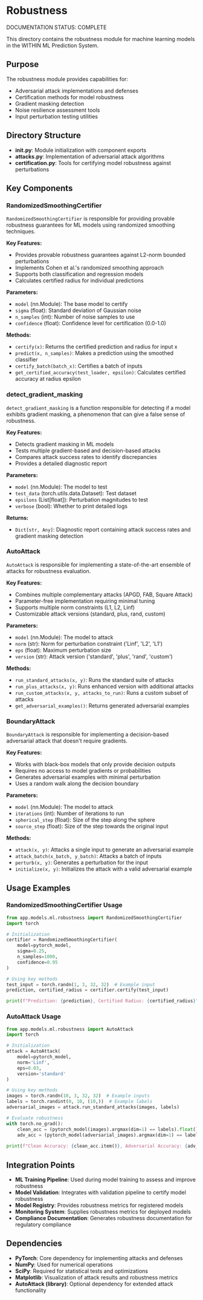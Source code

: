 # Robustness

DOCUMENTATION STATUS: COMPLETE

This directory contains the robustness module for machine learning models in the WITHIN ML Prediction System.

## Purpose

The robustness module provides capabilities for:
- Adversarial attack implementations and defenses
- Certification methods for model robustness
- Gradient masking detection
- Noise resilience assessment tools
- Input perturbation testing utilities

## Directory Structure

- **__init__.py**: Module initialization with component exports
- **attacks.py**: Implementation of adversarial attack algorithms
- **certification.py**: Tools for certifying model robustness against perturbations

## Key Components

### RandomizedSmoothingCertifier

`RandomizedSmoothingCertifier` is responsible for providing provable robustness guarantees for ML models using randomized smoothing techniques.

**Key Features:**
- Provides provable robustness guarantees against L2-norm bounded perturbations
- Implements Cohen et al.'s randomized smoothing approach
- Supports both classification and regression models
- Calculates certified radius for individual predictions

**Parameters:**
- `model` (nn.Module): The base model to certify
- `sigma` (float): Standard deviation of Gaussian noise
- `n_samples` (int): Number of noise samples to use
- `confidence` (float): Confidence level for certification (0.0-1.0)

**Methods:**
- `certify(x)`: Returns the certified prediction and radius for input x
- `predict(x, n_samples)`: Makes a prediction using the smoothed classifier
- `certify_batch(batch_x)`: Certifies a batch of inputs
- `get_certified_accuracy(test_loader, epsilon)`: Calculates certified accuracy at radius epsilon

### detect_gradient_masking

`detect_gradient_masking` is a function responsible for detecting if a model exhibits gradient masking, a phenomenon that can give a false sense of robustness.

**Key Features:**
- Detects gradient masking in ML models
- Tests multiple gradient-based and decision-based attacks
- Compares attack success rates to identify discrepancies
- Provides a detailed diagnostic report

**Parameters:**
- `model` (nn.Module): The model to test
- `test_data` (torch.utils.data.Dataset): Test dataset
- `epsilons` (List[float]): Perturbation magnitudes to test
- `verbose` (bool): Whether to print detailed logs

**Returns:**
- `Dict[str, Any]`: Diagnostic report containing attack success rates and gradient masking detection

### AutoAttack

`AutoAttack` is responsible for implementing a state-of-the-art ensemble of attacks for robustness evaluation.

**Key Features:**
- Combines multiple complementary attacks (APGD, FAB, Square Attack)
- Parameter-free implementation requiring minimal tuning
- Supports multiple norm constraints (L1, L2, Linf)
- Customizable attack versions (standard, plus, rand, custom)

**Parameters:**
- `model` (nn.Module): The model to attack
- `norm` (str): Norm for perturbation constraint ('Linf', 'L2', 'L1')
- `eps` (float): Maximum perturbation size
- `version` (str): Attack version ('standard', 'plus', 'rand', 'custom')

**Methods:**
- `run_standard_attacks(x, y)`: Runs the standard suite of attacks
- `run_plus_attacks(x, y)`: Runs enhanced version with additional attacks
- `run_custom_attacks(x, y, attacks_to_run)`: Runs a custom subset of attacks
- `get_adversarial_examples()`: Returns generated adversarial examples

### BoundaryAttack

`BoundaryAttack` is responsible for implementing a decision-based adversarial attack that doesn't require gradients.

**Key Features:**
- Works with black-box models that only provide decision outputs
- Requires no access to model gradients or probabilities
- Generates adversarial examples with minimal perturbation
- Uses a random walk along the decision boundary

**Parameters:**
- `model` (nn.Module): The model to attack
- `iterations` (int): Number of iterations to run
- `spherical_step` (float): Size of the step along the sphere
- `source_step` (float): Size of the step towards the original input

**Methods:**
- `attack(x, y)`: Attacks a single input to generate an adversarial example
- `attack_batch(x_batch, y_batch)`: Attacks a batch of inputs
- `perturb(x, y)`: Generates a perturbation for the input
- `initialize(x, y)`: Initializes the attack with a valid adversarial example

## Usage Examples

### RandomizedSmoothingCertifier Usage

```python
from app.models.ml.robustness import RandomizedSmoothingCertifier
import torch

# Initialization
certifier = RandomizedSmoothingCertifier(
    model=pytorch_model,
    sigma=0.25,
    n_samples=1000,
    confidence=0.95
)

# Using key methods
test_input = torch.randn(1, 3, 32, 32)  # Example input
prediction, certified_radius = certifier.certify(test_input)

print(f"Prediction: {prediction}, Certified Radius: {certified_radius}")
```

### AutoAttack Usage

```python
from app.models.ml.robustness import AutoAttack
import torch

# Initialization
attack = AutoAttack(
    model=pytorch_model,
    norm='Linf',
    eps=0.03,
    version='standard'
)

# Using key methods
images = torch.randn(10, 3, 32, 32)  # Example inputs
labels = torch.randint(0, 10, (10,))  # Example labels
adversarial_images = attack.run_standard_attacks(images, labels)

# Evaluate robustness
with torch.no_grad():
    clean_acc = (pytorch_model(images).argmax(dim=1) == labels).float().mean()
    adv_acc = (pytorch_model(adversarial_images).argmax(dim=1) == labels).float().mean()
    
print(f"Clean Accuracy: {clean_acc.item()}, Adversarial Accuracy: {adv_acc.item()}")
```

## Integration Points

- **ML Training Pipeline**: Used during model training to assess and improve robustness
- **Model Validation**: Integrates with validation pipeline to certify model robustness
- **Model Registry**: Provides robustness metrics for registered models
- **Monitoring System**: Supplies robustness metrics for deployed models
- **Compliance Documentation**: Generates robustness documentation for regulatory compliance

## Dependencies

- **PyTorch**: Core dependency for implementing attacks and defenses
- **NumPy**: Used for numerical operations
- **SciPy**: Required for statistical tests and optimizations
- **Matplotlib**: Visualization of attack results and robustness metrics
- **AutoAttack (library)**: Optional dependency for extended attack functionality

